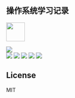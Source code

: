 ## 操作系统学习记录

<img src="https://api.iconify.design/arcticons:nothing-system-service.svg" width="50px"/>

<img src="https://img.shields.io/badge/%E6%93%8D%E4%BD%9C%E7%B3%BB%E7%BB%9F-6-green"><br/>
<a href="./01计算机系统概述/README.md"><img src="https://img.shields.io/badge/1%20%C2%B7%20%E6%93%8D%E4%BD%9C%E7%B3%BB%E7%BB%9F%E6%A6%82%E8%BF%B0-green"></a> <a href="./02进程管理/README.md"><img src="https://img.shields.io/badge/2%20%C2%B7%20%E8%BF%9B%E7%A8%8B%E7%AE%A1%E7%90%86-green"></a> <a href="./03内存管理/README.md"><img src="https://img.shields.io/badge/3%20%C2%B7%20%E5%86%85%E5%AD%98%E7%AE%A1%E7%90%86-green"></a> <a href="./04文件管理/README.md"><img src="https://img.shields.io/badge/4%20%C2%B7%20%E6%96%87%E4%BB%B6%E7%AE%A1%E7%90%86-green"></a> <a href="./05输入输出管理/README.md"><img src="https://img.shields.io/badge/5%20%C2%B7%20%E8%BE%93%E5%85%A5%E8%BE%93%E5%87%BA%E7%AE%A1%E7%90%86-green·"></a>


## License
MIT
